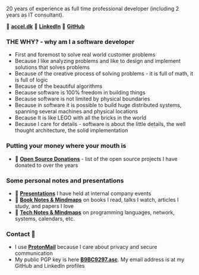 20 years of experience as full time professional developer (including 2 years as IT consultant).

🔗 [**accel.dk**](https://www.accel.dk/)
🔗 [**LinkedIn**](https://www.linkedin.com/in/morten-andersen-cph/)
🔗 [**GitHub**](https://github.com/morten-andersen)

### THE WHY? - why am I a software developer

* First and foremost to solve real world customer problems
* Because I like analyzing problems and like to design and implement solutions that solves problems
* Because of the creative process of solving problems - it is full of math, it is full of logic
* Because of the beautiful algorithms
* Because software is 100% freedom in building things
* Because software is not limited by physical boundaries
* Because in software it is possible to build huge distributed systems, spanning several machines and physical locations
* Because It is like LEGO with all the bricks in the world
* Because I care for details - software is about the little details, the well thought architecture, the solid implementation

### Putting your money where your mouth is

* 🔗 [**Open Source Donations**](https://tech-notes.accel.dk/opensource) - list of the open source projects I have donated to over the years

### Some personal notes and presentations

* 🔗 [**Presentations**](https://presentations.accel.dk/) I have held at internal company events
* 🔗 [**Book Notes & Mindmaps**](https://book-notes.accel.dk/) on books I read, talks I watch, articles I study, and papers I love
* 🔗 [**Tech Notes & Mindmaps**](https://tech-notes.accel.dk/) on programming languages, network, systems, calendars, etc.

### Contact 📩

* I use [**ProtonMail**](https://protonmail.com/) because I care about privacy and secure communication
* My public PGP key is here [**B9BC9297.asc**](B9BC9297.asc). My email address is at my GitHub and LinkedIn profiles

